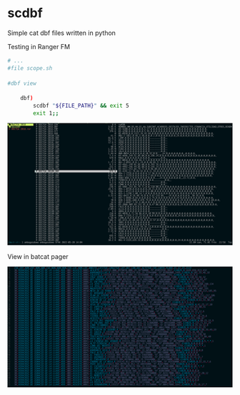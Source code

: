 # scdbf

Simple cat dbf files written in python

Testing in Ranger FM

```sh
# ...
#file scope.sh

#dbf view

	dbf)
		scdbf "${FILE_PATH}" && exit 5
		exit 1;;

```

![Ranger FM](./screenshots/ranger_dbf.png "Ranger View")

View in batcat pager

![Batcat](./screenshots/batcat_pipe.png "Pipe to Batcat")
